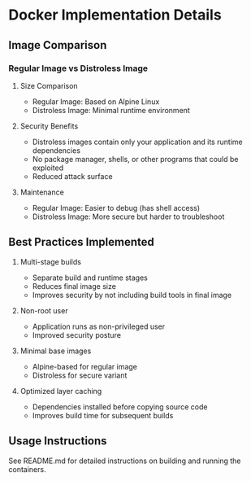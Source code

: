 # Docker Implementation Details

## Image Comparison

### Regular Image vs Distroless Image

1. Size Comparison
   - Regular Image: Based on Alpine Linux
   - Distroless Image: Minimal runtime environment

2. Security Benefits
   - Distroless images contain only your application and its runtime dependencies
   - No package manager, shells, or other programs that could be exploited
   - Reduced attack surface

3. Maintenance
   - Regular Image: Easier to debug (has shell access)
   - Distroless Image: More secure but harder to troubleshoot

## Best Practices Implemented

1. Multi-stage builds
   - Separate build and runtime stages
   - Reduces final image size
   - Improves security by not including build tools in final image

2. Non-root user
   - Application runs as non-privileged user
   - Improved security posture

3. Minimal base images
   - Alpine-based for regular image
   - Distroless for secure variant

4. Optimized layer caching
   - Dependencies installed before copying source code
   - Improves build time for subsequent builds

## Usage Instructions

See README.md for detailed instructions on building and running the containers.
